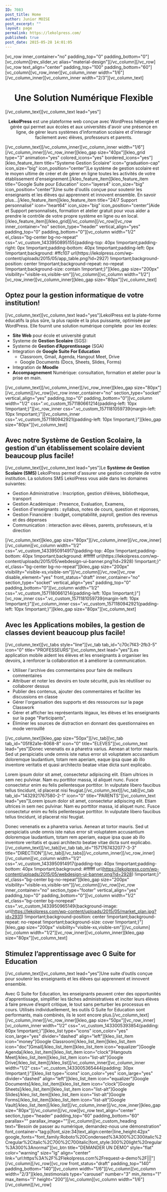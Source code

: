```yaml
---
ID: 7083
post_title: Home
author: Junior MOISE
post_excerpt: ""
layout: page
permalink: https://lekolpress.com/
published: true
post_date: 2015-05-28 14:01:05
---
```

[vc_row inner_container="no" padding_top="0" padding_bottom="0"][vc_column][rev_slider_vc alias="material-design"][/vc_column][/vc_row][vc_row text_align="center" padding_top="100" padding_bottom="60"][vc_column][vc_row_inner][vc_column_inner width="1/6"][/vc_column_inner][vc_column_inner width="2/3"][vc_column_text]
<h1 style="text-align: center;">Une Solution Numérique Flexible</h1>
[/vc_column_text][vc_column_text lead="yes"]
<p style="text-align: center;"><strong>LekolPress</strong> est une plateforme web conçue avec WordPress hébergée et gérée qui permet aux écoles et aux universités d'avoir une présence en ligne, de gérer leurs systèmes d’information scolaire et d'interagir facilement avec élèves, professeurs et parents.</p>
[/vc_column_text][/vc_column_inner][vc_column_inner width="1/6"][/vc_column_inner][/vc_row_inner][kleo_gap size="40px"][kleo_grid type="3" animation="yes" colored_icons="yes" bordered_icons="yes"][kleo_feature_item title="Systeme Gestion Scolaire" icon="graduation-cap" icon_size="big" icon_position="center"]Le système de gestion scolaire est le moyen ultime de créer et de gérer en ligne toutes les activités de votre établissement d'enseignement.[/kleo_feature_item][kleo_feature_item title="Google Suite pour Education" icon="layers4" icon_size="big" icon_position="center"]<span style="font-weight: 400;">Une suite d'outils conçue pour soutenir les enseignants et les élèves qui apprennent et innovent ensemble. En savoir plus...</span>[/kleo_feature_item][kleo_feature_item title="24/7 Support personnalisé" icon="heart64" icon_size="big" icon_position="center"]Aide et Support personnalisés, formation et atelier gratuit pour vous aider a prendre le contrôle de votre propre système en ligne ou en local.[/kleo_feature_item][/kleo_grid][/vc_column][/vc_row][vc_row inner_container="no" section_type="header" vertical_align="yes" padding_top="0" padding_bottom="0"][vc_column width="1/2" el_class="bg-center bg-no-repeat" css=".vc_custom_1433950895155{padding-top: 40px !important;padding-right: 0px !important;padding-bottom: 40px !important;padding-left: 0px !important;background: #ffc107 url(https://lekolpress.com/wp-content/uploads/2015/05/app_table.png?id=2927) !important;background-position: center !important;background-repeat: no-repeat !important;background-size: contain !important;}"][kleo_gap size="200px" visibility="visible-xs,visible-sm"][/vc_column][vc_column width="1/2"][vc_row_inner][vc_column_inner][kleo_gap size="80px"][vc_column_text]
<h2>Optez pour la <strong>gestion informatique</strong> de votre institution!</h2>
[/vc_column_text][vc_column_text lead="yes"]LekolPress est la plate-forme éducatifs la plus sûre, la plus rapide et la plus puissante, optimisée par WordPress. Elle fournit une solution numérique complete  pour les écoles:
<ul>
 	<li><strong>Site Web</strong> pour école et université gratuit</li>
 	<li>Systeme de <strong>Gestion Scolaire</strong> (SGS):</li>
 	<li>Systeme de <strong>Gestion d’Apprentissage</strong> (SGA)</li>
 	<li>Integration de <strong>Google Suite For Education</strong>
<ul>
 	<li>Classroom, Gmail, Agenda, Hangout Meet, Drive</li>
 	<li>Google Documents (Docs, Sheets, Slides, Forms)</li>
</ul>
</li>
 	<li>Integration de <strong>Moodle</strong></li>
 	<li><strong>Accompagnement</strong> Numérique: consultation, formation et atelier pour la prise en main.</li>
</ul>
[/vc_column_text][/vc_column_inner][/vc_row_inner][kleo_gap size="80px"][/vc_column][/vc_row][vc_row inner_container="no" section_type="socket" vertical_align="yes" padding_top="0" padding_bottom="0"][vc_column width="1/2" css=".vc_custom_1571180661214{padding-left: 10px !important;}"][vc_row_inner css=".vc_custom_1571181059739{margin-left: 10px !important;}"][vc_column_inner css=".vc_custom_1571180942921{padding-left: 10px !important;}"][kleo_gap size="80px"][vc_column_text]
<h2>Avec notre <strong>Système de Gestion Scolaire</strong>, la gestion d'un établissement scolaire devient <strong>beaucoup plus facile!</strong></h2>
[/vc_column_text][vc_column_text lead="yes"]Le <strong>Système de Gestion Scolaire (SMS)</strong> LekolPress permet d'assurer une gestion complète de votre institution. La solutions SMS LekolPress vous aide dans les domaines suivantes:
<ul>
 	<li>Gestion Administrative : Inscription, gestion d’élèves, bibliotheque, transport</li>
 	<li>Gestion Académique : Presence, Evaluation, Examens,</li>
 	<li>Gestion d'enseignants : syllabus, notes de cours, question et réponses,</li>
 	<li>Gestion Financière : budget, comptabilité, payroll, gestion des revenus et des dépenses</li>
 	<li>Communication : interaction avec élèves, parents, professeurs, et la direction</li>
</ul>
[/vc_column_text][kleo_gap size="80px"][/vc_column_inner][/vc_row_inner][/vc_column][vc_column width="1/2" css=".vc_custom_1433950914917{padding-top: 40px !important;padding-bottom: 40px !important;background: #ffffff url(https://lekolpress.com/wp-content/uploads/2015/05/webdesign-ui-banner.png?id=2928) !important;}" el_class="bg-center bg-no-repeat"][kleo_gap size="200px" visibility="visible-xs,visible-sm"][/vc_column][/vc_row][vc_row disable_element="yes" front_status="draft" inner_container="no" section_type="socket" vertical_align="yes" padding_top="0" padding_bottom="0"][vc_column width="1/2" css=".vc_custom_1571180661214{padding-left: 10px !important;}"][vc_row_inner css=".vc_custom_1571181059739{margin-left: 10px !important;}"][vc_column_inner css=".vc_custom_1571180942921{padding-left: 10px !important;}"][kleo_gap size="80px"][vc_column_text]
<h2>Avec les <strong>Applications mobiles</strong>, la gestion de classes devient <strong>beaucoup plus facile!</strong></h2>
[/vc_column_text][vc_tabs style="line"][vc_tab tab_id="c70c7f43-2fb3-5" icon="0" title="PROFESSEURS"][vc_column_text lead="yes"]Les application mobile aident les élèves et les enseignants à organiser les devoirs, à renforcer la collaboration et à améliorer la communication.
<div class="h-c-grid__col h-c-grid__col--6 h-c-grid__col-l--4">
<ul>
 	<li class="h-c-headline h-c-headline--subhead h-u-font-weight-regular">Utiliser l'archive des commentaires pour faire de meilleurs commentaires</li>
 	<li class="h-c-headline h-c-headline--subhead h-u-font-weight-regular">Attribuer et noter les devoirs en toute sécurité, puis les réutiliser ou collaborer dessus</li>
 	<li class="h-c-headline h-c-headline--subhead h-u-font-weight-regular">Publier des contenus, ajouter des commentaires et faciliter les discussions en classe</li>
 	<li class="h-c-headline h-c-headline--subhead h-u-font-weight-regular">Gérer l'organisation des supports et des ressources sur la page Classwork</li>
 	<li class="h-c-headline h-c-headline--subhead h-u-font-weight-regular">Gérer et afficher les représentants légaux, les élèves et les enseignants sur la page "Participants",</li>
 	<li class="h-c-headline h-c-headline--subhead h-u-font-weight-regular">Éliminer les sources de distraction en donnant des questionnaires en mode verrouillé</li>
</ul>
</div>
<div class="h-c-grid__col h-c-grid__col--6 h-c-grid__col-l--4"></div>
<div class="h-c-grid__col h-c-grid__col--6 h-c-grid__col-l--4"></div>
[/vc_column_text][kleo_gap size="50px"][/vc_tab][vc_tab tab_id="05f82a1e-8068-8" icon="0" title="ELEVES"][vc_column_text lead="yes"]Donec venenatis ex a pharetra varius. Aenean at tortor mauris. Sed ut perspiciatis unde omnis iste natus error sit voluptatem accusantium doloremque laudantium, totam rem aperiam, eaque ipsa quae ab illo inventore veritatis et quasi architecto beatae vitae dicta sunt explicabo.

Lorem ipsum dolor sit amet, consectetur adipiscing elit. Etiam ultrices in sem nec pulvinar. Nam eu porttitor massa, id aliquet nunc. Fusce consectetur enim eu felis pellentesque porttitor. In vulputate libero faucibus tellus tincidunt, id placerat nisi feugiat.[/vc_column_text][/vc_tab][vc_tab tab_id="1432921767580-2-1" icon="0" title="PARENTS"][vc_column_text lead="yes"]Lorem ipsum dolor sit amet, consectetur adipiscing elit. Etiam ultrices in sem nec pulvinar. Nam eu porttitor massa, id aliquet nunc. Fusce consectetur enim eu felis pellentesque porttitor. In vulputate libero faucibus tellus tincidunt, id placerat nisi feugiat.

Donec venenatis ex a pharetra varius. Aenean at tortor mauris. Sed ut perspiciatis unde omnis iste natus error sit voluptatem accusantium doloremque laudantium, totam rem aperiam, eaque ipsa quae ab illo inventore veritatis et quasi architecto beatae vitae dicta sunt explicabo.[/vc_column_text][/vc_tab][vc_tab tab_id="1571767432077-3-3" title="DIRECTION"][/vc_tab][/vc_tabs][/vc_column_inner][/vc_row_inner][/vc_column][vc_column width="1/2" css=".vc_custom_1433950914917{padding-top: 40px !important;padding-bottom: 40px !important;background: #ffffff url(https://lekolpress.com/wp-content/uploads/2015/05/webdesign-ui-banner.png?id=2928) !important;}" el_class="bg-center bg-no-repeat"][kleo_gap size="200px" visibility="visible-xs,visible-sm"][/vc_column][/vc_row][vc_row inner_container="no" section_type="footer" vertical_align="yes" padding_top="0" padding_bottom="0"][vc_column width="1/2" el_class="bg-center bg-norepeat" css=".vc_custom_1433950965149{background-image: url(https://lekolpress.com/wp-content/uploads/2015/05/market_plan.jpg?id=2931) !important;background-position: center !important;background-repeat: no-repeat !important;background-size: cover !important;}"][kleo_gap size="200px" visibility="visible-xs,visible-sm"][/vc_column][vc_column width="1/2"][vc_row_inner][vc_column_inner][kleo_gap size="80px"][vc_column_text]
<h2 class="h-c-headline h-c-headline--two h-has-bottom-margin">Stimulez l’apprentissage avec <strong>G Suite for Education</strong></h2>
[/vc_column_text][vc_column_text lead="yes"]Une suite d’outils conçue pour soutenir les enseignants et les élèves qui apprennent et innovent ensemble.

Avec G Suite for Education, les enseignants peuvent créer des opportunités d’apprentissage, simplifier les tâches administratives et inciter leurs élèves à faire preuve d’esprit critique, le tout sans perturber les processus en cours. Utilisés individuellement, les outils G Suite for Education sont performants, mais combinés, ils le sont encore plus.[/vc_column_text][/vc_column_inner][/vc_row_inner][kleo_gap size="50px"][vc_row_inner][vc_column_inner width="1/2" css=".vc_custom_1433005393854{padding: 60px !important;}"][kleo_list type="icons" icon_color="yes" icon_large="yes" divider="dashed" align="left"][kleo_list_item icon="money"]Google Classroom[/kleo_list_item][kleo_list_item icon="doc"]Gmail[/kleo_list_item][kleo_list_item icon="equalizer"]Google Agenda[/kleo_list_item][kleo_list_item icon="clock"]Hangouts Meet[/kleo_list_item][kleo_list_item icon="list-alt"]Google Drive[/kleo_list_item][/kleo_list][/vc_column_inner][vc_column_inner width="1/2" css=".vc_custom_1433005365444{padding: 30px !important;}"][kleo_list type="icons" icon_color="yes" icon_large="yes" divider="dashed" align="left"][kleo_list_item icon="equalizer"]Google Documents[/kleo_list_item][kleo_list_item icon="clock"]Google Sheets[/kleo_list_item][kleo_list_item icon="list-alt"]Google Slides[/kleo_list_item][kleo_list_item icon="list-alt"]Google Forms[/kleo_list_item][kleo_list_item icon="list-alt"]Google Vault[/kleo_list_item][/kleo_list][/vc_column_inner][/vc_row_inner][kleo_gap size="80px"][/vc_column][/vc_row][vc_row text_align="center" section_type="header" padding_top="60" padding_bottom="60" parallax="" parallax_image=""][vc_column][vc_custom_heading text="Besoin de passer au numérique, demandez-nous une démonstration" font_container="tag:p|font_size:34|text_align:center|line_height:42px" google_fonts="font_family:Roboto%20Condensed%3A300%2C300italic%2Cregular%2Citalic%2C700%2C700italic|font_style:300%20light%20regular%3A300%3Anormal"][vc_btn title="DEMANDER UN DEMO" style="flat" color="warning" size="lg" align="center" link="url:https%3A%2F%2Flekolpress.com%2Frequest-a-demo%2F|||"][/vc_column][/vc_row][vc_row front_status="draft" padding_top="140" padding_bottom="140"][vc_column width="1/6"][/vc_column][vc_column width="2/3"][kleo_testimonials type="carousel" number="3" min_items="1" max_items="1" height="200"][/vc_column][vc_column width="1/6"][/vc_column][/vc_row]